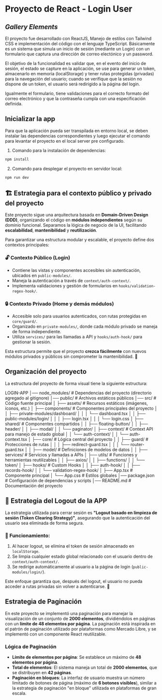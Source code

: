 # Proyecto de React - Login User

## _Gallery Elements_

El proyecto fue desarrollado con ReactJS, Manejo de estilos con Tailwind CSS e
implementación del código con el lenguaje TypeScript. Básicamente es un sistema
que simula un inicio de sesión (mediante un Login) con un formulario que captura
una dirección de correo electónico y un password.

El objetivo de la funcionalidad es validar que, en el evento del inicio de
sesión, el estado se capture en la aplicación, se use para generar un token,
almacenarlo en memoria (localStorage) y tener rutas protegidas (privadas) para
la navegación del usuario; cuando se verifique que la sesión no dispone de un
token, el usuario será redirigido a la página del login.

Igualmente el formulario, tiene validaciones para el correcto formato del correo
electrónico y que la contraseña cumpla con una especificación definida.

## Inicializar la app

Para que la aplicación pueda ser transpilada en entorno local, se deben instalar
las dependencias correspondientes y luego ejecutar el comando para levantar el
proyecto en el local server pre configurado.

1. Comando para la instalación de dependencias:

```sh
npm install
```

2. Comando para desplegar el proyecto en servidor local:

```sh
npm run dev
```

## 🏗️ Estrategia para el contexto público y privado del proyecto

Este proyecto sigue una arquitectura basada en **Domain-Driven Design (DDD)**,
organizando el código en **módulos independientes** según su dominio funcional.
Separamos la lógica de negocio de la UI, facilitando **escalabilidad**,
**mantenibilidad** y **reutilización**.

Para garantizar una estructura modular y escalable, el proyecto define dos
contextos principales:

### 🔓 Contexto Público (Login)

- Contiene las vistas y componentes accesibles sin autenticación, ubicados en
  `public-modules/`.
- Maneja la autenticación a través de `context/auth-context/`.
- Implementa validaciones y gestión de formularios en
  `hooks/validation-regex-hook/`.

### 🔒 Contexto Privado (Home y demás módulos)

- Accesible solo para usuarios autenticados, con rutas protegidas en
  `core/guard/`.
- Organizado en `private-modules/`, donde cada módulo privado se maneja de forma
  independiente.
- Utiliza `services/` para las llamadas a API y `hooks/auth-hook/` para
  gestionar la sesión.

Esta estructura permite que el proyecto **crezca fácilmente** con nuevos módulos
privados y públicos sin comprometer la mantenibilidad. 🚀

## Organización del proyecto

La estructura del proyecto de forma visual tiene la siguiente estructura:

LOGIN-APP │── node_modules/ # Dependencias del proyecto (directorio agregado al
gitignore) │── public/ # Archivos estáticos públicos │── src/ # Código fuente
principal │ ├── assets/ # Recursos estáticos (imágenes, íconos, etc.) │ ├──
components/ # Componentes principales del proyecto │ │ ├──
private-modules/dashboard/ │ │ │ └── dashboard.tsx │ │ ├── public-modules/login/
│ │ │ ├── login.tsx │ │ │ └── login.css │ ├── shared/ # Componentes compartidos
│ │ ├── floating-button/ │ │ ├── header/ │ │ ├── modal/ │ │ └── paginator/ │ ├──
context/ # Context API para manejo de estado global │ │ └── auth-context/ │ │
└── auth-context.tsx │ ├── core/ # Lógica central del proyecto │ │ ├── guard/ #
Protecciones de rutas │ │ │ ├── redirect-guard.tsx │ │ │ └── router-guard.tsx │
│ ├── model/ # Definiciones de modelos de datos │ │ ├── services/ # Servicios y
llamadas a APIs │ ├── utils/ # Funciones y herramientas reutilizables │ │ ├──
axios/ │ │ ├── functions/ │ │ └── token/ │ ├── hooks/ # Custom Hooks │ │ ├──
auth-hook/ │ │ ├── records-hook/ │ │ └── validation-regex-hook/ │ ├── App.tsx #
Componente principal │ └── App.css # Estilos globales │── package.json #
Configuración de dependencias y scripts │── README.md # Documentación del
proyecto

## 🚪 Estrategia del Logout de la APP

La estrategia utilizada para cerrar sesión es **"Logout basado en limpieza de
sesión (Token Clearing Strategy)"**, asegurando que la autenticación del usuario
sea eliminada de forma segura.

### 🔹 Funcionamiento:

1. Al hacer logout, se elimina el token de sesión almacenado en `localStorage`.
2. Se limpia cualquier estado global relacionado con el usuario dentro de
   `context/auth-context/`.
3. Se redirige automáticamente al usuario a la página de login
   (`public-modules/login/`).

Este enfoque garantiza que, después del logout, el usuario no pueda acceder a
rutas privadas sin volver a autenticarse. 🚀

## Estrategia de Paginación

En este proyecto se implementó una paginación para manejar la visualización de
un conjunto de **2000 elementos**, dividiéndolos en páginas con un **límite de
48 elementos por página**. La paginación está inspirada en el patrón de
paginación utilizado por plataformas como Mercado Libre, y se implementó con un
componente React reutilizable.

### Lógica de Paginación

- **Límite de elementos por página**: Se establece un máximo de **48 elementos
  por página**.
- **Total de elementos**: El sistema maneja un total de **2000 elementos**, que
  se distribuyen en **42 páginas**.
- **Paginación en bloques**: La interfaz de usuario muestra un número limitado
  de botones de página (máximo de **6 botones visibles**), similar a la
  estrategia de paginación "en bloque" utilizada en plataformas de gran escala.
